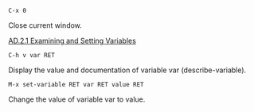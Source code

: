 ```
C-x 0
```
Close current window.

[AD.2.1 Examining and Setting Variables](http://www.delorie.com/gnu/docs/emacs/emacs_478.html)
```
C-h v var RET
```
Display the value and documentation of variable var (describe-variable).
```
M-x set-variable RET var RET value RET
```
Change the value of variable var to value.
